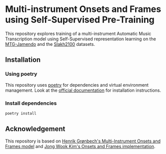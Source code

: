 # Multi-instrument Onsets and Frames using Self-Supervised Pre-Training

This repository explores training of a multi-instrument Automatic Music Transcription model using Self-Supervised representation learning on the [MTG-Jamendo](https://github.com/MTG/mtg-jamendo-dataset) and the [Slakh2100](http://www.slakh.com/) datasets. 

## Installation

### Using poetry

This repository uses [poetry](https://python-poetry.org/docs/) for dependencies and virtual environment management.
Look at the [official documentation](https://python-poetry.org/docs/#installation) for installation instructions.

### Install dependencies

```bash
poetry install
```

## Acknowledgement

This repository is based on [Henrik Grønbech's Multi-Instrument Onsets and Frames model](https://github.com/greenbech/multi-instrument-onsets-and-frames) and [Jong Wook Kim's Onsets and Frames implementation](https://github.com/jongwook/onsets-and-frames).

